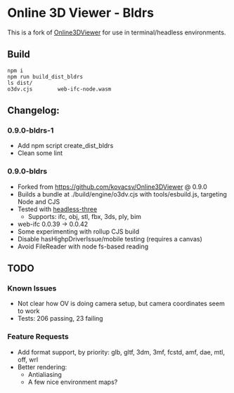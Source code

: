 # Online 3D Viewer - Bldrs

This is a fork of [Online3DViewer](https://github.com/kovacsv/Online3DViewer)
for use in terminal/headless environments.

## Build

```
npm i
npm run build_dist_bldrs
ls dist/
o3dv.cjs		web-ifc-node.wasm
```

## Changelog:

### 0.9.0-bldrs-1
  - Add npm script create_dist_bldrs
  - Clean some lint

### 0.9.0-bldrs
  - Forked from https://github.com/kovacsv/Online3DViewer @ 0.9.0
  - Builds a bundle at ./build/engine/o3dv.cjs with tools/esbuild.js, targeting Node and CJS
  - Tested with [headless-three](https://github.com/bldrs-ai/headless-three)
    - Supports: ifc, obj, stl, fbx, 3ds, ply, bim
  - web-ifc 0.0.39 -> 0.0.42
  - Some experimenting with rollup CJS build
  - Disable hasHighpDriverIssue/mobile testing (requires a canvas)
  - Avoid FileReader with node fs-based reading

## TODO

### Known Issues
  - Not clear how OV is doing camera setup, but camera coordinates seem to work
  - Tests: 206 passing, 23 failing

### Feature Requests
  - Add format support, by priority: glb, gltf, 3dm, 3mf, fcstd, amf, dae, mtl, off, wrl
  - Better rendering:
    - Antialiasing
    - A few nice environment maps?

